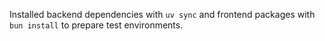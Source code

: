 Installed backend dependencies with `uv sync` and frontend packages with `bun install` to prepare test environments.
